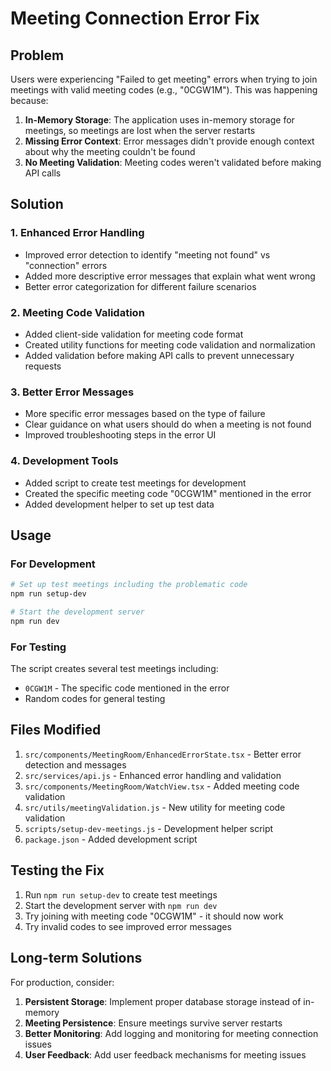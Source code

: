 # Meeting Connection Error Fix

## Problem

Users were experiencing "Failed to get meeting" errors when trying to join meetings with valid meeting codes (e.g., "0CGW1M"). This was happening because:

1. **In-Memory Storage**: The application uses in-memory storage for meetings, so meetings are lost when the server restarts
2. **Missing Error Context**: Error messages didn't provide enough context about why the meeting couldn't be found
3. **No Meeting Validation**: Meeting codes weren't validated before making API calls

## Solution

### 1. Enhanced Error Handling

- Improved error detection to identify "meeting not found" vs "connection" errors
- Added more descriptive error messages that explain what went wrong
- Better error categorization for different failure scenarios

### 2. Meeting Code Validation

- Added client-side validation for meeting code format
- Created utility functions for meeting code validation and normalization
- Added validation before making API calls to prevent unnecessary requests

### 3. Better Error Messages

- More specific error messages based on the type of failure
- Clear guidance on what users should do when a meeting is not found
- Improved troubleshooting steps in the error UI

### 4. Development Tools

- Added script to create test meetings for development
- Created the specific meeting code "0CGW1M" mentioned in the error
- Added development helper to set up test data

## Usage

### For Development

```bash
# Set up test meetings including the problematic code
npm run setup-dev

# Start the development server
npm run dev
```

### For Testing

The script creates several test meetings including:

- `0CGW1M` - The specific code mentioned in the error
- Random codes for general testing

## Files Modified

1. `src/components/MeetingRoom/EnhancedErrorState.tsx` - Better error detection and messages
2. `src/services/api.js` - Enhanced error handling and validation
3. `src/components/MeetingRoom/WatchView.tsx` - Added meeting code validation
4. `src/utils/meetingValidation.js` - New utility for meeting code validation
5. `scripts/setup-dev-meetings.js` - Development helper script
6. `package.json` - Added development script

## Testing the Fix

1. Run `npm run setup-dev` to create test meetings
2. Start the development server with `npm run dev`
3. Try joining with meeting code "0CGW1M" - it should now work
4. Try invalid codes to see improved error messages

## Long-term Solutions

For production, consider:

1. **Persistent Storage**: Implement proper database storage instead of in-memory
2. **Meeting Persistence**: Ensure meetings survive server restarts
3. **Better Monitoring**: Add logging and monitoring for meeting connection issues
4. **User Feedback**: Add user feedback mechanisms for meeting issues
